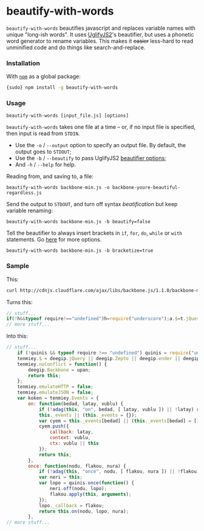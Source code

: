 beautify-with-words
===================

`beautify-with-words` beautifies javascript and replaces variable names with unique "long-ish words". It uses [UglifyJS2](https://github.com/mishoo/UglifyJS2)'s beautifier, but uses a phonetic word generator to rename variables. This makes it <del>easier</del> less-hard to read unminified code and do things like search-and-replace.


### Installation ###
With [`npm`](http://npmjs.org/) as a global package:

```bash
{sudo} npm install -g beautify-with-words
```

### Usage ###

```
beautify-with-words [input_file.js] [options]
```

`beautify-with-words` takes one file at a time – or, if no input file is specified, then input is read from `STDIN`.

* Use the `-o` / `--output` option to specify an output file. By default, the output goes to `STDOUT`;
* Use the `-b` / `--beautify` to pass UglifyJS2 [beautifier options](https://github.com/mishoo/UglifyJS2#beautifier-options);
* And `-h` / `--help` for help.

Reading from, and saving to, a file:

```
beautify-with-words backbone-min.js -o backbone-youre-beautiful-regardless.js
```

Send the output to `STDOUT`, and turn off syntax _beatification_ but keep variable renaming:

```
beautify-with-words backbone-min.js -b beautify=false
```

Tell the beautifier to always insert brackets in `if`, `for`, `do`, `while` or `with` statements. Go [here](https://github.com/mishoo/UglifyJS2#beautifier-options) for more options.

```
beautify-with-words backbone-min.js -b bracketize=true
```


### Sample ###

This:

```bash
curl http://cdnjs.cloudflare.com/ajax/libs/backbone.js/1.1.0/backbone-min.js | beautify-with-words
```

Turns this:

```js
// stuff...
if(!h&&typeof require!=="undefined")h=require("underscore");a.$=t.jQuery||t.Zepto||t.ender||t.$;a.noConflict=function(){t.Backbone=e;return this};a.emulateHTTP=false;a.emulateJSON=false;var o=a.Events={on:function(t,e,i){if(!l(this,"on",t,[e,i])||!e)return this;this._events||(this._events={});var r=this._events[t]||(this._events[t]=[]);r.push({callback:e,context:i,ctx:i||this});return this},once:function(t,e,i){if(!l(this,"once",t,[e,i])||!e)return this;var r=this;var s=h.once(function(){r.off(t,s);e.apply(this,arguments)});s._callback=e;return this.on(t,s,i)},
// more stuff...
```

Into this:

```js
// stuff...
    if (!quinis && typeof require !== "undefined") quinis = require("underscore");
    tenmiey.$ = deegip.jQuery || deegip.Zepto || deegip.ender || deegip.$;
    tenmiey.noConflict = function() {
        deegip.Backbone = upan;
        return this;
    };
    tenmiey.emulateHTTP = false;
    tenmiey.emulateJSON = false;
    var koken = tenmiey.Events = {
        on: function(bedad, latay, vublu) {
            if (!adag(this, "on", bedad, [ latay, vublu ]) || !latay) return this;
            this._events || (this._events = {});
            var cyem = this._events[bedad] || (this._events[bedad] = []);
            cyem.push({
                callback: latay,
                context: vublu,
                ctx: vublu || this
            });
            return this;
        },
        once: function(nodu, flakou, nura) {
            if (!adag(this, "once", nodu, [ flakou, nura ]) || !flakou) return this;
            var neri = this;
            var lopo = quinis.once(function() {
                neri.off(nodu, lopo);
                flakou.apply(this, arguments);
            });
            lopo._callback = flakou;
            return this.on(nodu, lopo, nura);
        },
// more stuff...
```
